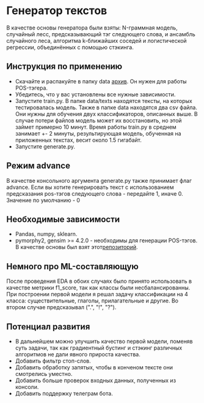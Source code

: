 # Генератор текстов
В качестве основы генератора были взяты: N-граммная модель, случайный лесс, предсказывающий тэг следующего слова, и ансамбль случайного леса, алгоритма k-ближайших соседей и логистической регрессии, объединённых с помощью стэкинга. 
## Инструкция по применению 
- Скачайте и распакуйте в папку data <a href="http://vectors.nlpl.eu/repository/20/180.zip">архив</a>. Он нужен для работы POS-тэгера.
- Убедитесь, что у вас установлены все нужные зависимости.
- Запустите train.py. В папке data/texts находятся тексты, на которых тестировалась модель. Также в папке data находятся два csv файла. Они нужны для обучения двух классификаторов, описанных выше. В случае потери файлов модель может их восстановить, но этой займет примерно 10 минут. Время работы train.py в среднем занимает +- 2 минуты, результирующая модель, обученная на приложенных текстах, весит около 1.5 гигабайт.
- Запустите generate.py. 
## Режим advance
В качестве консольного аргумента generate.py также принимает флаг advance. Если вы хотите генерировать текст с использованием предсказания pos-тэгов следующего слова - передайте 1, иначе 0. Значение по умолчанию - 0
## Необходимые зависимости 
- Pandas, numpy, sklearn.
- pymorphy2, gensim >= 4.2.0 - необходимы для генерации POS-тэгов. В качестве основы был взят этот<a href="https://github.com/ivan-chai/pyfillet">репозиторий</a>.
## Немного про ML-составляющую 
После проведения EDA в обоих случаях было принято использовать в качестве метрики f1_score, так как классы были несбалансированны. При построении первой модели я решал задачу классификации на 4 класса: существительные, глаголы, прилагательные и другие. Во втором случае  предсказывал (".", "!", "?").
## Потенциал развития
- В дальнейшем можно улучшить качество первой модели, поменяв суть задачи, так как градиентный бустинг и стэкинг различных алгоритмов не дали явного прироста качества. 
- Добавить фильтр стоп-слов.
- Добавить обработку запятых, чтобы в конченом тексте они смотрелись уместно.
- Добавить больше проверок входных данных, полученных из консоли.
- Добавить поддержку телеграм бота.
